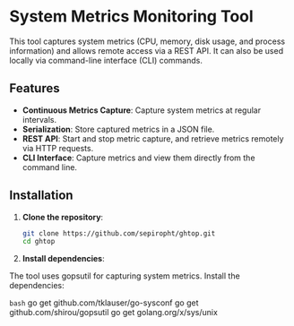 # System Metrics Monitoring Tool

This tool captures system metrics (CPU, memory, disk usage, and process information) and allows remote access via a REST API. It can also be used locally via command-line interface (CLI) commands.

## Features

- **Continuous Metrics Capture**: Capture system metrics at regular intervals.
- **Serialization**: Store captured metrics in a JSON file.
- **REST API**: Start and stop metric capture, and retrieve metrics remotely via HTTP requests.
- **CLI Interface**: Capture metrics and view them directly from the command line.

## Installation

1. **Clone the repository**:

   ```bash
   git clone https://github.com/sepiropht/ghtop.git
   cd ghtop
   ```

2. **Install dependencies**:

The tool uses gopsutil for capturing system metrics. Install the dependencies:

```bash```
go get github.com/tklauser/go-sysconf
go get github.com/shirou/gopsutil
go get golang.org/x/sys/unix
```

